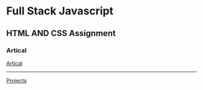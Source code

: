 # Full Stack Javascript

## HTML AND CSS Assignment


### Artical
[Artical](https://hashnode.com/@Sbhandari2608)

****

[Projects](./HtmlAndCss%20Assignment/FSJS%202.0%20Project%2001)



